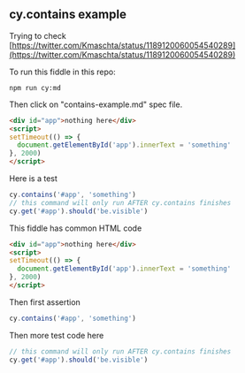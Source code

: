 ## cy.contains example

Trying to check [https://twitter.com/Kmaschta/status/1189120060054540289](https://twitter.com/Kmaschta/status/1189120060054540289)

To run this fiddle in this repo:

```
npm run cy:md
```

Then click on "contains-example.md" spec file.

<!-- fiddle cy.contains one -->
```html
<div id="app">nothing here</div>
<script>
setTimeout(() => {
  document.getElementById('app').innerText = 'something'
}, 2000)
</script>
```

Here is a test

```js
cy.contains('#app', 'something')
// this command will only run AFTER cy.contains finishes
cy.get('#app').should('be.visible')
```

<!-- fiddle-end -->

<!-- fiddle split fiddle -->
This fiddle has common HTML code

```html
<div id="app">nothing here</div>
<script>
setTimeout(() => {
  document.getElementById('app').innerText = 'something'
}, 2000)
</script>
```

Then first assertion

```js
cy.contains('#app', 'something')
```

Then more test code here

```js
// this command will only run AFTER cy.contains finishes
cy.get('#app').should('be.visible')
```

<!-- fiddle-end -->
